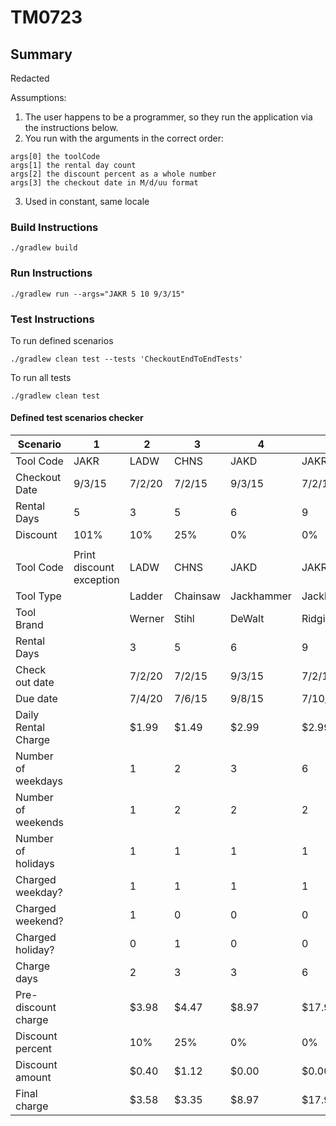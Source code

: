 # TM0723

## Summary
Redacted

Assumptions:
1. The user happens to be a programmer, so they run the application via the instructions below.
2. You run with the arguments in the correct order:
```
args[0] the toolCode
args[1] the rental day count
args[2] the discount percent as a whole number
args[3] the checkout date in M/d/uu format
```
3. Used in constant, same locale


### Build Instructions
```shell
./gradlew build
```

### Run Instructions
```shell
./gradlew run --args="JAKR 5 10 9/3/15" 
```

### Test Instructions
To run defined scenarios
```shell
./gradlew clean test --tests 'CheckoutEndToEndTests'
```

To run all tests
```shell
./gradlew clean test
```

#### Defined test scenarios checker
| Scenario            | 1                        | 2      | 3        | 4          | 5          | 6          |
|---------------------|--------------------------|--------|----------|------------|------------|------------|
| Tool Code           | JAKR                     | LADW   | CHNS     | JAKD       | JAKR       | JAKR       |
| Checkout Date       | 9/3/15                   | 7/2/20 | 7/2/15   | 9/3/15     | 7/2/15     | 7/2/20     |
| Rental Days         | 5                        | 3      | 5        | 6          | 9          | 4          |
| Discount            | 101%                     | 10%    | 25%      | 0%         | 0%         | 50%        |
|                     |                          |        |          |            |            |            |
| Tool Code           | Print discount exception | LADW   | CHNS     | JAKD       | JAKR       | JAKR       |
| Tool Type           |                          | Ladder | Chainsaw | Jackhammer | Jackhammer | Jackhammer |
| Tool Brand          |                          | Werner | Stihl    | DeWalt     | Ridgid     | Ridgid     |
| Rental Days         |                          | 3      | 5        | 6          | 9          | 4          |
| Check out date      |                          | 7/2/20 | 7/2/15   | 9/3/15     | 7/2/15     | 7/2/20     |
| Due date            |                          | 7/4/20 | 7/6/15   | 9/8/15     | 7/10/15    | 7/5/20     |
| Daily Rental Charge |                          | $1.99  | $1.49    | $2.99      | $2.99      | $2.99      |
| Number of weekdays  |                          | 1      | 2        | 3          | 6          | 1          |
| Number of weekends  |                          | 1      | 2        | 2          | 2          | 2          |
| Number of holidays  |                          | 1      | 1        | 1          | 1          | 1          |
| Charged weekday?    |                          | 1      | 1        | 1          | 1          | 1          |
| Charged weekend?    |                          | 1      | 0        | 0          | 0          | 0          |
| Charged holiday?    |                          | 0      | 1        | 0          | 0          | 0          |
| Charge days         |                          | 2      | 3        | 3          | 6          | 1          |
| Pre-discount charge |                          | $3.98  | $4.47    | $8.97      | $17.94     | $2.99      |
| Discount percent    |                          | 10%    | 25%      | 0%         | 0%         | 50%        |
| Discount amount     |                          | $0.40  | $1.12    | $0.00      | $0.00      | $1.50      |
| Final charge        |                          | $3.58  | $3.35    | $8.97      | $17.94     | $1.49      |
